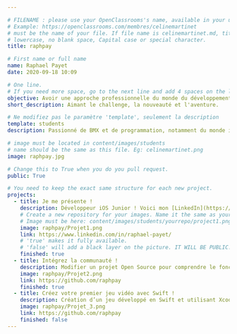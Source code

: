 ```yaml
---

# FILENAME : please use your OpenClassrooms's name, available in your url.
# Example: https://openclassrooms.com/membres/celinemartinet
# must be the name of your file. If file name is celinemartinet.md, title is celinemartinet.
# lowercase, no blank space, Capital case or special character.
title: raphpay

# First name or full name
name: Raphael Payet
date: 2020-09-18 10:09

# One line.
# If you need more space, go to the next line and add 4 spaces on the left, as in 'description'.
objective: Avoir une approche professionnelle du monde du développement informatique.
short_description: Aimant le challenge, la nouveauté et l'aventure.

# Ne modifiez pas le paramètre 'template', seulement la description
template: students
description: Passionné de BMX et de programmation, notamment du monde iOS !

# image must be located in content/images/students
# name should be the same as this file. Eg: celinemartinet.png
image: raphpay.jpg

# Change this to True when you do you pull request.
public: True

# You need to keep the exact same structure for each new project.
projects:
  - title: Je me présente !
    description: Développeur iOS Junior ! Voici mon [LinkedIn](https://www.linkedin.com/in/raphael-payet/)
    # Create a new repository for your images. Name it the same as your nickname and profile picture.
    # Image must be here: content/images/students/yourrepo/project1.png
    image: raphpay/Projet1.png
    link: https://www.linkedin.com/in/raphael-payet/
    # 'true' makes it fully available.
    # 'false' will add a black layer on the picture. IT WILL BE PUBLIC!
    finished: true
  - title: Intégrez la communauté !
    description: Modifier un projet Open Source pour comprendre le fonctionnement de Git, de Github et des pull requests. 
    image: raphpay/Projet2.png
    link: https://github.com/raphpay
    finished: true
  - title: Créez votre premier jeu vidéo avec Swift !
    description: Création d’un jeu développé en Swift et utilisant Xcode.
    image: raphpay/Projet_3.png
    link: https://github.com/raphpay
    finished: false
---
```

